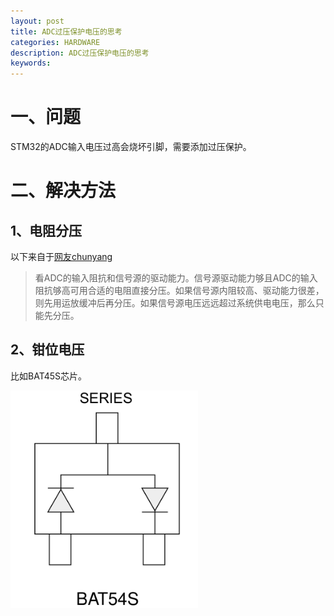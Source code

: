 ```yaml
---
layout: post
title: ADC过压保护电压的思考
categories: HARDWARE
description: ADC过压保护电压的思考
keywords: 
---
```


# 一、问题
STM32的ADC输入电压过高会烧坏引脚，需要添加过压保护。

# 二、解决方法
## 1、电阻分压
以下来自于[网友chunyang](http://bbs.eeworld.com.cn/thread-460529-1-1.html)
>看ADC的输入阻抗和信号源的驱动能力。信号源驱动能力够且ADC的输入阻抗够高可用合适的电阻直接分压。如果信号源内阻较高、驱动能力很差，则先用运放缓冲后再分压。如果信号源电压远远超过系统供电电压，那么只能先分压。

## 2、钳位电压
比如BAT45S芯片。

<img src="/images/posts/2018-3-17-ADC-Voltage-Too-High/BAT45S.png" width="300" alt="BAT45S内部图" />